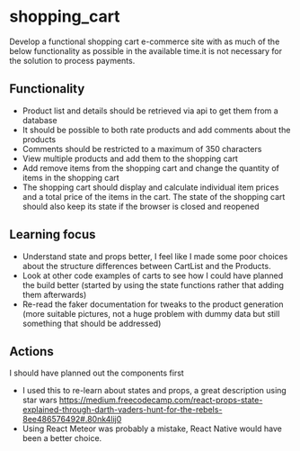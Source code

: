 # shopping_cart

Develop a functional shopping cart e-commerce site with as much of the below functionality as possible in the available time.it is not necessary for the solution to process payments.

## Functionality

- Product list and details should be retrieved via api to get them from a database
- It should be possible to both rate products and add comments about the products
- Comments should be restricted to a maximum of 350 characters
- View multiple products and add them to the shopping cart
- Add remove items from the shopping cart and change the quantity of items in the shopping cart
- The shopping cart should display and calculate individual item prices and a total price of the items in the cart. The state of the shopping cart should also keep its state if the browser is closed and reopened

## Learning focus

- Understand state and props better, I feel like I made some poor choices about the structure differences between CartList and the Products.
- Look at other code examples of carts to see how I could have planned the build better (started by using the state functions rather that adding them afterwards)
- Re-read the faker documentation for tweaks to the product generation (more suitable pictures, not a huge problem with dummy data but still something that should be addressed)

## Actions
I should have planned out the components first
- I used this to re-learn about states and props, a great description using star wars https://medium.freecodecamp.com/react-props-state-explained-through-darth-vaders-hunt-for-the-rebels-8ee486576492#.80nk4lij0
- Using React Meteor was probably a mistake, React Native would have been a better choice.
